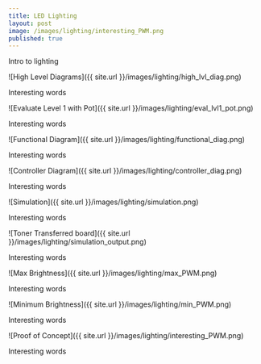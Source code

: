 ```yaml
---
title: LED Lighting
layout: post
image: /images/lighting/interesting_PWM.png
published: true
---
```


Intro to lighting

<!-- more -->

![High Level Diagrams]({{ site.url }}/images/lighting/high_lvl_diag.png)

Interesting words

![Evaluate Level 1 with Pot]({{ site.url }}/images/lighting/eval_lvl1_pot.png)

Interesting words

![Functional Diagram]({{ site.url }}/images/lighting/functional_diag.png)

Interesting words

![Controller Diagram]({{ site.url }}/images/lighting/controller_diag.png)

Interesting words

![Simulation]({{ site.url }}/images/lighting/simulation.png)

Interesting words

![Toner Transferred board]({{ site.url }}/images/lighting/simulation_output.png)

Interesting words

![Max Brightness]({{ site.url }}/images/lighting/max_PWM.png)

Interesting words

![Minimum Brightness]({{ site.url }}/images/lighting/min_PWM.png)

Interesting words

![Proof of Concept]({{ site.url }}/images/lighting/interesting_PWM.png)

Interesting words
